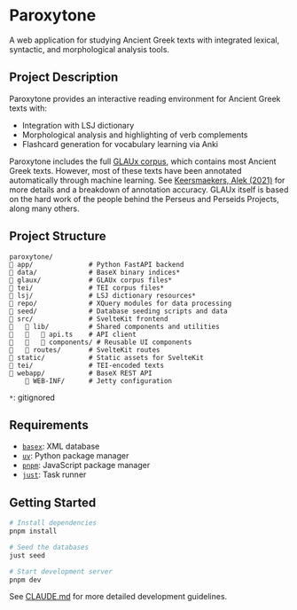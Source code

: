 # Paroxytone

A web application for studying Ancient Greek texts with integrated lexical, syntactic, and morphological analysis tools.

## Project Description

Paroxytone provides an interactive reading environment for Ancient Greek texts with:

- Integration with LSJ dictionary
- Morphological analysis and highlighting of verb complements
- Flashcard generation for vocabulary learning via Anki

Paroxytone includes the full [GLAUx corpus](https://github.com/alekkeersmaekers/glaux), which contains most Ancient Greek texts. However, most of these texts have been annotated automatically through machine learning. See [Keersmaekers, Alek (2021)](https://aclanthology.org/2021.lchange-1.6/) for more details and a breakdown of annotation accuracy. GLAUx itself is based on the hard work of the people behind the Perseus and Perseids Projects, along many others.

## Project Structure

```
paroxytone/
   app/              # Python FastAPI backend
   data/             # BaseX binary indices*
   glaux/            # GLAUx corpus files*
   tei/              # TEI corpus files*
   lsj/              # LSJ dictionary resources*
   repo/             # XQuery modules for data processing
   seed/             # Database seeding scripts and data
   src/              # SvelteKit frontend
      lib/          # Shared components and utilities
         api.ts    # API client
         components/ # Reusable UI components
      routes/       # SvelteKit routes
   static/           # Static assets for SvelteKit
   tei/              # TEI-encoded texts
   webapp/           # BaseX REST API
       WEB-INF/      # Jetty configuration
```

`*`: gitignored

## Requirements

- [`basex`](https://basex.org/download/): XML database
- [`uv`](https://docs.astral.sh/uv/#installation): Python package manager
- [`pnpm`](https://pnpm.io/installation): JavaScript package manager
- [`just`](https://just.systems/man/en/packages.html): Task runner

## Getting Started

```bash
# Install dependencies
pnpm install

# Seed the databases
just seed

# Start development server
pnpm dev
```

See [CLAUDE.md](./CLAUDE.md) for more detailed development guidelines.

